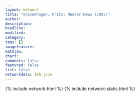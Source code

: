 ```yaml
---
layout: network
title: "Stavenhagen, Fritz: Mudder Mews (1905)"
author:
description:
headline:
modified:
category:
tags: []
imagefeature: 
mathjax: 
chart: 
comments: false
featured: false
list: false
networkdata: 168.json
---
```

{% include network.html %}
{% include network-static.html %}
